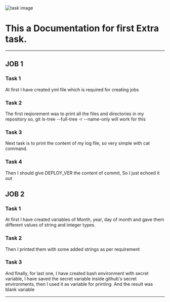 <img src="https://blog.optimalworkshop.com/wp-content/uploads/2020/06/Understanding-top-tasks.png" alt="task image"> 


<h1>This a Documentation for first Extra task.</h1>

<hr>

<h2><b>JOB 1</b></h2>


<h3>Task 1</h3>
At first I have created yml file which is required for creating jobs

<h3>Task 2</h3>
The first reqiorement was to print all the files and directories in my repository so, git ls-tree --full-tree -r --name-only will work for this

<h3>Task 3</h3>
Next task is to print the content of my log file, so very simple with cat command.

<h3>Task 4</h3>
Then I should give DEPLOY_VER the content of commit, So I just echoed it out


<h2><b>JOB 2</b></h2>

<h3>Task 1</h3>
At first I have created variables of Month, year, day of month and gave them different values of string and integer types.

<h3>Task 2</h3>
Then I printed them with some added strings as per requirement

<h3>Task 3</h3>
And finally, for last one, I have created bash environment with secret variable, I have saved the secret variable inside github's secret environments, then I used it as variable for printing. And the result was blank variable

<hr>
